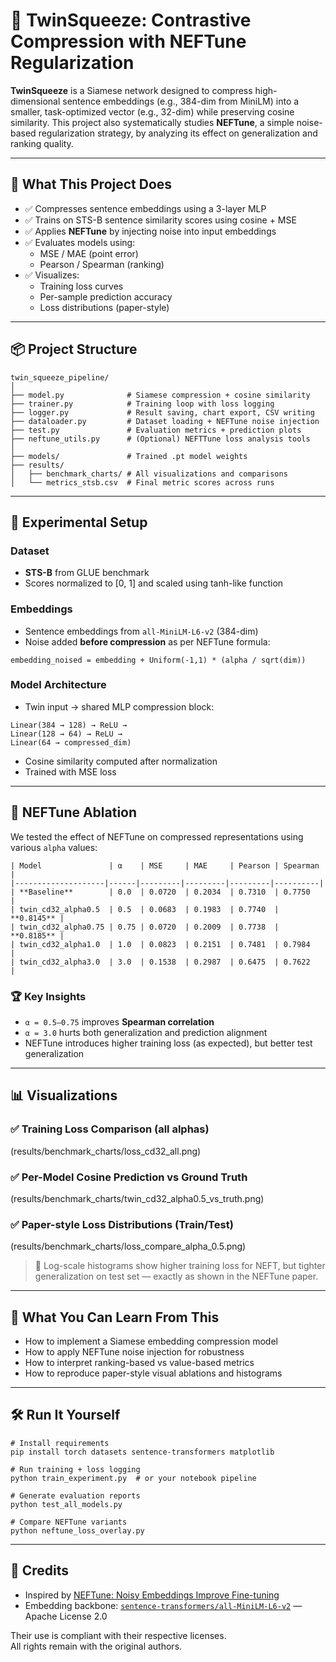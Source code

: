 # 🧠 TwinSqueeze: Contrastive Compression with NEFTune Regularization

**TwinSqueeze** is a Siamese network designed to compress high-dimensional sentence embeddings (e.g., 384-dim from MiniLM) into a smaller, task-optimized vector (e.g., 32-dim) while preserving cosine similarity. This project also systematically studies **NEFTune**, a simple noise-based regularization strategy, by analyzing its effect on generalization and ranking quality.

---

## 🚀 What This Project Does

- ✅ Compresses sentence embeddings using a 3-layer MLP
- ✅ Trains on STS-B sentence similarity scores using cosine + MSE
- ✅ Applies **NEFTune** by injecting noise into input embeddings
- ✅ Evaluates models using:
  - MSE / MAE (point error)
  - Pearson / Spearman (ranking)
- ✅ Visualizes:
  - Training loss curves
  - Per-sample prediction accuracy
  - Loss distributions (paper-style)

---

## 📦 Project Structure

```
twin_squeeze_pipeline/
│
├── model.py              # Siamese compression + cosine similarity
├── trainer.py            # Training loop with loss logging
├── logger.py             # Result saving, chart export, CSV writing
├── dataloader.py         # Dataset loading + NEFTune noise injection
├── test.py               # Evaluation metrics + prediction plots
├── neftune_utils.py      # (Optional) NEFTTune loss analysis tools
│
├── models/               # Trained .pt model weights
├── results/
│   ├── benchmark_charts/ # All visualizations and comparisons
│   └── metrics_stsb.csv  # Final metric scores across runs
```

---

## 🧪 Experimental Setup

### Dataset
- **STS-B** from GLUE benchmark
- Scores normalized to [0, 1] and scaled using tanh-like function

### Embeddings
- Sentence embeddings from `all-MiniLM-L6-v2` (384-dim)
- Noise added **before compression** as per NEFTune formula:
```
embedding_noised = embedding + Uniform(-1,1) * (alpha / sqrt(dim))
```

### Model Architecture
- Twin input → shared MLP compression block:
```
Linear(384 → 128) → ReLU →
Linear(128 → 64) → ReLU →
Linear(64 → compressed_dim)
```
- Cosine similarity computed after normalization
- Trained with MSE loss

---

## 🧩 NEFTune Ablation

We tested the effect of NEFTune on compressed representations using various `alpha` values:

```
| Model               | α    | MSE     | MAE     | Pearson | Spearman |
|--------------------|------|---------|---------|---------|----------|
| **Baseline**        | 0.0  | 0.0720  | 0.2034  | 0.7310  | 0.7750   |
| twin_cd32_alpha0.5  | 0.5  | 0.0683  | 0.1983  | 0.7740  | **0.8145** |
| twin_cd32_alpha0.75 | 0.75 | 0.0720  | 0.2009  | 0.7738  | **0.8185** |
| twin_cd32_alpha1.0  | 1.0  | 0.0823  | 0.2151  | 0.7481  | 0.7984   |
| twin_cd32_alpha3.0  | 3.0  | 0.1538  | 0.2987  | 0.6475  | 0.7622   |
```

### 🏆 Key Insights

- `α = 0.5–0.75` improves **Spearman correlation**
- `α = 3.0` hurts both generalization and prediction alignment
- NEFTune introduces higher training loss (as expected), but better test generalization

---

## 📊 Visualizations

### ✅ Training Loss Comparison (all alphas)
(results/benchmark_charts/loss_cd32_all.png)

### ✅ Per-Model Cosine Prediction vs Ground Truth
(results/benchmark_charts/twin_cd32_alpha0.5_vs_truth.png)

### ✅ Paper-style Loss Distributions (Train/Test)
(results/benchmark_charts/loss_compare_alpha_0.5.png)

> 📌 Log-scale histograms show higher training loss for NEFT, but tighter generalization on test set — exactly as shown in the NEFTune paper.

---

## 🧠 What You Can Learn From This

- How to implement a Siamese embedding compression model
- How to apply NEFTune noise injection for robustness
- How to interpret ranking-based vs value-based metrics
- How to reproduce paper-style visual ablations and histograms

---

## 🛠️ Run It Yourself

```
# Install requirements
pip install torch datasets sentence-transformers matplotlib

# Run training + loss logging
python train_experiment.py  # or your notebook pipeline

# Generate evaluation reports
python test_all_models.py

# Compare NEFTune variants
python neftune_loss_overlay.py
```

---

## 📎 Credits

- Inspired by [NEFTune: Noisy Embeddings Improve Fine-tuning](https://arxiv.org/abs/2310.05914)
- Embedding backbone: [`sentence-transformers/all-MiniLM-L6-v2`](https://huggingface.co/sentence-transformers/all-MiniLM-L6-v2) — Apache License 2.0  

Their use is compliant with their respective licenses.  
All rights remain with the original authors.
